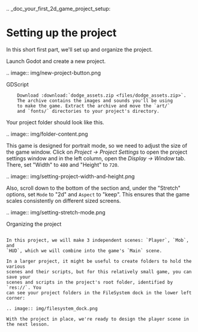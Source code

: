 .. _doc_your_first_2d_game_project_setup:

Setting up the project
======================

In this short first part, we'll set up and organize the project.

Launch Godot and create a new project.

.. image:: img/new-project-button.png

GDScript

```
    Download :download:`dodge_assets.zip <files/dodge_assets.zip>`.
    The archive contains the images and sounds you'll be using
    to make the game. Extract the archive and move the `art/`
    and `fonts/` directories to your project's directory.
```

Your project folder should look like this.

.. image:: img/folder-content.png

This game is designed for portrait mode, so we need to adjust the size of the
game window. Click on *Project -> Project Settings* to open the project settings
window and in the left column, open the *Display -> Window* tab. There, set
"Width" to `480` and "Height" to `720`.

.. image:: img/setting-project-width-and-height.png

Also, scroll down to the bottom of the section and, under the "Stretch" options,
set `Mode` to "2d" and `Aspect` to "keep". This ensures that the game scales
consistently on different sized screens.

.. image:: img/setting-stretch-mode.png

Organizing the project
~~~~~~~~~~~~~~~~~~~~~~

In this project, we will make 3 independent scenes: `Player`, `Mob`, and
`HUD`, which we will combine into the game's `Main` scene.

In a larger project, it might be useful to create folders to hold the various
scenes and their scripts, but for this relatively small game, you can save your
scenes and scripts in the project's root folder, identified by `res://`. You
can see your project folders in the FileSystem dock in the lower left corner:

.. image:: img/filesystem_dock.png

With the project in place, we're ready to design the player scene in the next lesson.
